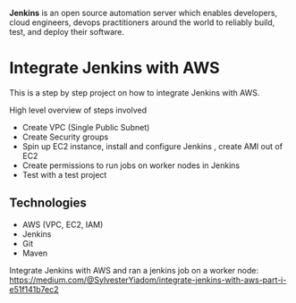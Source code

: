 **Jenkins** is an open source automation server which enables developers, cloud engineers, devops practitioners 
around the world to reliably build, test, and deploy their software.


# Integrate Jenkins with AWS
This is a step by step project on how to integrate Jenkins with AWS.


High level overview of steps involved
- Create VPC (Single Public Subnet)
- Create Security groups 
- Spin up EC2 instance, install and configure Jenkins , create AMI out of EC2
- Create permissions to run jobs on worker nodes in Jenkins
- Test with a test project

## Technologies
- AWS (VPC, EC2, IAM)
- Jenkins
- Git
- Maven

Integrate Jenkins with AWS and ran a jenkins job on a worker node:
https://medium.com/@SylvesterYiadom/integrate-jenkins-with-aws-part-i-e51f141b7ec2

